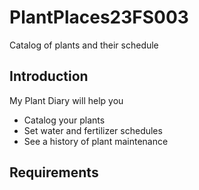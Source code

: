 # PlantPlaces23FS003
Catalog of plants and their schedule

## Introduction

My Plant Diary will help you
- Catalog your plants
- Set water and fertilizer schedules
- See a history of plant maintenance

## Requirements
